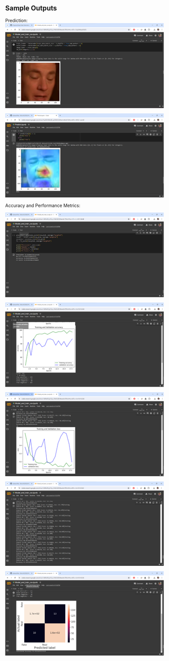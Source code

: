## Sample Outputs

Prediction:
![screenshot](Samples/1.png)

![screenshot](Samples/4.png)

Accuracy and Performance Metrics:

![screenshot](Samples/2.png)

![screenshot](Samples/3.png)

![screenshot](Samples/5.png)

![screenshot](Samples/6.png)

![screenshot](Samples/7.png)




